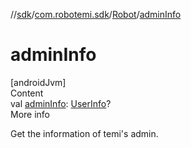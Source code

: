 //[sdk](../../../index.md)/[com.robotemi.sdk](../index.md)/[Robot](index.md)/[adminInfo](admin-info.md)



# adminInfo  
[androidJvm]  
Content  
val [adminInfo](admin-info.md): [UserInfo](../-user-info/index.md)?  
More info  


Get the information of temi's admin.

  



